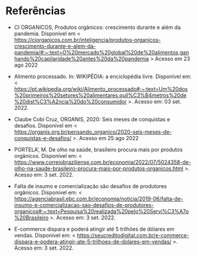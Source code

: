 # Referências

* CI ORGANICOS, Produtos orgânicos: crescimento durante e além da pandemia. Disponível em < https://ciorganicos.com.br/inteligencia/produtos-organicos-crescimento-durante-e-alem-da-pandemia/#:~:text=O%20mercado%20global%20de%20alimentos,ganhando%20capilaridade%20antes%20da%20pandemia > Acesso em 23 ago 2022 
 
* Alimento processado. In: WIKIPÉDIA: a enciclopédia livre. Disponível em: < https://pt.wikipedia.org/wiki/Alimento_processado#:~:text=Um%20dos%20primeiros%20setores%20alimentares,quil%C3%B4metros%20de%20dist%C3%A2ncia%20do%20consumidor >. Acesso em: 03 set. 2022. 

* Claube Cobi Cruz, ORGANIS, 2020: Seis meses de conquistas e desafios. Disponível em < https://organis.org.br/pensando_organico/2020-seis-meses-de-conquistas-e-desafios/ >. Acesso em 25 ago 2022 
 
* PORTELA’, M. De olho na saúde, brasileiro procura mais por produtos orgânicos. Disponível em: < https://www.correiobraziliense.com.br/economia/2022/07/5024358-de-olho-na-saude-brasileiro-procura-mais-por-produtos-organicos.html >.
Acesso em: 3 set. 2022. 

* Falta de insumo e comercialização são desafios de produtores orgânicos. Disponível em: < https://agenciabrasil.ebc.com.br/economia/noticia/2019-06/falta-de-insumo-e-comercializacao-sao-desafios-de-produtores-organicos#:~:text=Pesquisa%20realizada%20pelo%20Servi%C3%A7o%20Brasileiro >. Acesso em: 3 set. 2022. 

* E-commerce dispara e poderá atingir até 5 trilhões de dólares em vendas. Disponível em: < https://seucreditodigital.com.br/e-commerce-dispara-e-podera-atingir-ate-5-trilhoes-de-dolares-em-vendas/ >. Acesso em: 3 set. 2022. 
 

